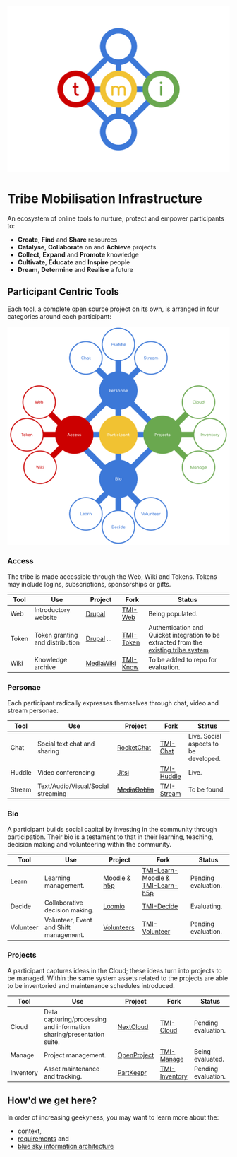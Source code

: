 ![TMI Logo](./docs/svg/tmi.svg)


# Tribe Mobilisation Infrastructure

An ecosystem of online tools to nurture, protect and empower participants to:

* **Create**, **Find** and **Share** resources
* **Catalyse**, **Collaborate** on and **Achieve** projects
* **Collect**, **Expand** and **Promote** knowledge
* **Cultivate**, **Educate** and **Inspire** people
* **Dream**, **Determine** and **Realise** a future


## Participant Centric Tools

Each tool, a complete open source project on its own, is arranged in four 
categories around each participant:

![Ecosystem](./docs/svg/Ecosystem.svg)


### Access

The tribe is made accessible through the Web, Wiki and Tokens.
Tokens may include logins, subscriptions, sponsorships or gifts.

| Tool | Use | Project | Fork | Status |
| -- | -- | -- | -- | -- |
| Web    | Introductory website             | [Drupal](https://drupal.org)                         | [TMI-Web](https://github.com/AfrikaBurn/TMI-Web)       | Being populated. 
| Token  | Token granting and distribution  | [Drupal](https://drupal.org) ...                     | [TMI-Token](https://github.com/AfrikaBurn/TMI-Token)   | Authentication and Quicket integration to be extracted from the [existing tribe system](https://github.com/afrikaburn/tribe).
| Wiki   | Knowledge archive                | [MediaWiki](https://www.mediawiki.org/wiki/MediaWiki)| [TMI-Know](https://github.com/AfrikaBurn/TMI-Know)     | To be added to repo for evaluation.


### Personae

Each participant radically expresses themselves through chat, video and stream 
personae.

| Tool | Use | Project | Fork | Status |
| -- | -- | -- | -- | -- |
| Chat      | Social text chat and sharing      | [RocketChat](https://rocket.chat)         | [TMI-Chat](https://github.com/AfrikaBurn/TMI-Chat)      | Live. Social aspects to be developed.
| Huddle    | Video conferencing                | [Jitsi](https://jitsi.org)                | [TMI-Huddle](https://github.com/AfrikaBurn/TMI-Huddle)  | Live.
| Stream    | Text/Audio/Visual/Social streaming| [~~MediaGoblin~~](http://mediagoblin.org) | [TMI-Stream](https://github.com/AfrikaBurn/TMI-Stream)  | To be found.


### Bio

A participant builds social capital by investing in the community through 
participation. Their bio is a testament to that in their learning, teaching, 
decision making and volunteering within the community.

| Tool | Use | Project | Fork | Status |
| -- | -- | -- | -- | -- |
| Learn     | Learning management.                      | [Moodle](https://moodle.org) & [h5p](https://h5p.org)| [TMI-Learn-Moodle](https://github.com/AfrikaBurn/TMI-Learn-Moodle) & [TMI-Learn-h5p](https://github.com/AfrikaBurn/TMI-Learn-h5p) | Pending evaluation. 
| Decide    | Collaborative decision making.            | [Loomio](https://loomio.org)                         | [TMI-Decide](https://github.com/AfrikaBurn/TMI-Decide)                                                                            | Evaluating.
| Volunteer | Volunteer, Event and Shift management.    | [Volunteers](https://github.com/playasoft/volunteers)| [TMI-Volunteer](https://github.com/AfrikaBurn/TMI-Volunteer)                                                                      | Pending evaluation. 


### Projects

A participant captures ideas in the Cloud; these ideas turn into projects to be 
managed. Within the same system assets related to the projects are able to be 
inventoried and maintenance schedules introduced.

| Tool | Use | Project | Fork | Status |
| -- | -- | -- | -- | -- |
| Cloud     | Data capturing/processing and information sharing/presentation suite. | [NextCloud](https://nextcloud.org)    | [TMI-Cloud](https://github.com/AfrikaBurn/TMI-Cloud)          | Pending evaluation.
| Manage    | Project management.                                                   | [OpenProject](http://openproject.org) | [TMI-Manage](https://github.com/AfrikaBurn/TMI-Manage)        | Being evaluated. 
| Inventory | Asset maintenance and tracking.                                       | [PartKeepr](https://partkeepr.org)    | [TMI-Inventory](https://github.com/AfrikaBurn/TMI-Inventory)  | Pending evaluation. 


## How'd we get here?

In order of increasing geekyness, you may want to learn more about the:
* [context](./docs/context.md),
* [requirements](./docs/requirements.md) and
* [blue sky information architecture](./docs/information-architecture.md)

